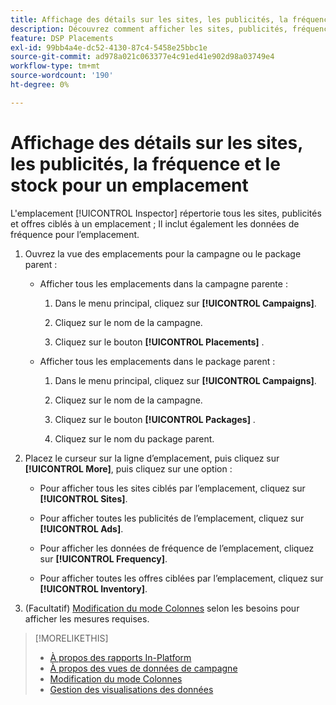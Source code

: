 ```yaml
---
title: Affichage des détails sur les sites, les publicités, la fréquence et le stock pour un emplacement
description: Découvrez comment afficher les sites, publicités, fréquence et données d’inventaire ciblés pour un emplacement.
feature: DSP Placements
exl-id: 99bb4a4e-dc52-4130-87c4-5458e25bbc1e
source-git-commit: ad978a021c063377e4c91ed41e902d98a03749e4
workflow-type: tm+mt
source-wordcount: '190'
ht-degree: 0%

---
```


# Affichage des détails sur les sites, les publicités, la fréquence et le stock pour un emplacement

L&#39;emplacement [!UICONTROL Inspector] répertorie tous les sites, publicités et offres ciblés à un emplacement ; Il inclut également les données de fréquence pour l’emplacement.

1. Ouvrez la vue des emplacements pour la campagne ou le package parent :

   * Afficher tous les emplacements dans la campagne parente :

      1. Dans le menu principal, cliquez sur **[!UICONTROL Campaigns]**.

      1. Cliquez sur le nom de la campagne.

      1. Cliquez sur le bouton **[!UICONTROL Placements]** .
   * Afficher tous les emplacements dans le package parent :

      1. Dans le menu principal, cliquez sur **[!UICONTROL Campaigns]**.

      1. Cliquez sur le nom de la campagne.

      1. Cliquez sur le bouton **[!UICONTROL Packages]** .

      1. Cliquez sur le nom du package parent.


1. Placez le curseur sur la ligne d’emplacement, puis cliquez sur **[!UICONTROL More]**, puis cliquez sur une option :

   * Pour afficher tous les sites ciblés par l’emplacement, cliquez sur **[!UICONTROL Sites]**.

   * Pour afficher toutes les publicités de l’emplacement, cliquez sur **[!UICONTROL Ads]**.

   * Pour afficher les données de fréquence de l’emplacement, cliquez sur **[!UICONTROL Frequency]**.

   * Pour afficher toutes les offres ciblées par l’emplacement, cliquez sur **[!UICONTROL Inventory]**.

1. (Facultatif) [Modification du mode Colonnes](column-view-change.md) selon les besoins pour afficher les mesures requises.

>[!MORELIKETHIS]
>
>* [À propos des rapports In-Platform](campaign-reports-about.md)
>* [À propos des vues de données de campagne](campaign-data-views-about.md)
>* [Modification du mode Colonnes](column-view-change.md)
>* [Gestion des visualisations des données](campaign-data-visualization-manage.md)

